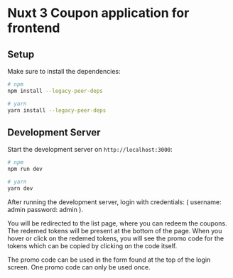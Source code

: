 # Nuxt 3 Coupon application for frontend

## Setup

Make sure to install the dependencies:

```bash
# npm
npm install --legacy-peer-deps

# yarn
yarn install --legacy-peer-deps
```

## Development Server

Start the development server on `http://localhost:3000`:

```bash
# npm
npm run dev

# yarn
yarn dev
```

After running the development server, login with credentials: ( username: admin  password: admin ).

You will be redirected to the list page, where you can redeem the coupons. 
The redemed tokens will be present at the bottom of the page. When you hover or click on the redemed tokens, you will see the promo code for the tokens which can be copied by clicking on the code itself. 

The promo code can be used in the form found at the top of the login screen. One promo code can only be used once.